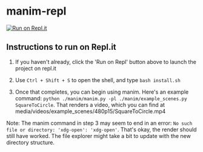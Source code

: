 # manim-repl

[![Run on Repl.it](https://repl.it/badge/github/lunaroyster/manim-repl)](https://repl.it/github/lunaroyster/manim-repl)

## Instructions to run on Repl.it

1. If you haven't already, click the 'Run on Repl' button above to launch the project on repl.it

2. Use `Ctrl + Shift + S` to open the shell, and type `bash install.sh`

3. Once that completes, you can begin using manim. Here's an example command: `python ./manim/manim.py -pl ./manim/example_scenes.py SquareToCircle`. That renders a video, which you can find at media/videos/example_scenes/480p15/SquareToCircle.mp4

Note: The manim command in step 3 may seem to end in an error: `No such file or directory: 'xdg-open': 'xdg-open'`. That's okay, the render should still have worked. The file explorer might take a bit to update with the new directory structure.
